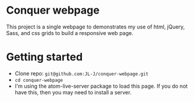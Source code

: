 # Conquer webpage

This project is a single webpage to demonstrates my use of html, jQuery, Sass, and css grids to build a responsive web page. 

# Getting started
- Clone repo: `git@github.com:JL-J/conquer-webpage.git`
- `cd conquer-webpage`
- I'm using the atom-live-server package to load this page. If you do not have this, then you may need to install a server.
